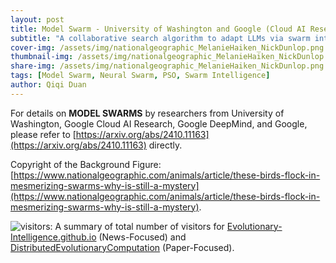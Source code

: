 ```yaml
---
layout: post
title: Model Swarm - University of Washington and Google (Cloud AI Research and DeepMind)
subtitle: "A collaborative search algorithm to adapt LLMs via swarm intelligence"
cover-img: /assets/img/nationalgeographic_MelanieHaiken_NickDunlop.png
thumbnail-img: /assets/img/nationalgeographic_MelanieHaiken_NickDunlop.png
share-img: /assets/img/nationalgeographic_MelanieHaiken_NickDunlop.png
tags: [Model Swarm, Neural Swarm, PSO, Swarm Intelligence]
author: Qiqi Duan
---
```


For details on **MODEL SWARMS** by researchers from
University of Washington,
Google Cloud AI Research,
Google DeepMind,
and Google,
please refer to [https://arxiv.org/abs/2410.11163](https://arxiv.org/abs/2410.11163) directly.



Copyright of the Background Figure:
[https://www.nationalgeographic.com/animals/article/these-birds-flock-in-mesmerizing-swarms-why-is-still-a-mystery](https://www.nationalgeographic.com/animals/article/these-birds-flock-in-mesmerizing-swarms-why-is-still-a-mystery).

![visitors](https://visitor-badge.laobi.icu/badge?page_id=Evolutionary-Intelligence.DistributedEvolutionaryComputation):
A summary of total number of visitors for
[Evolutionary-Intelligence.github.io](https://evolutionary-intelligence.github.io/)
(News-Focused) and
[DistributedEvolutionaryComputation](https://github.com/Evolutionary-Intelligence/DistributedEvolutionaryComputation)
(Paper-Focused).
